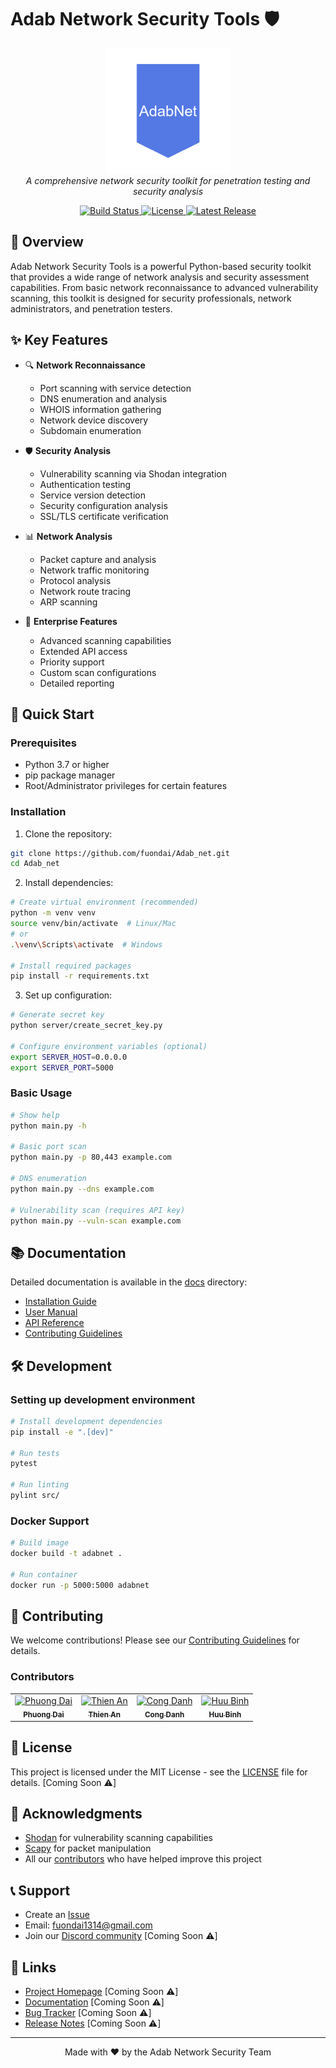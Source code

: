 # Adab Network Security Tools 🛡️

<p align="center">
  <img src="scripts/docs/images/logo.png" alt="Adab Network Security Tools Logo" width="200"/>
  <br>
  <em>A comprehensive network security toolkit for penetration testing and security analysis</em>
</p>

<p align="center">
  <a href="https://github.com/fuondai/Adab_net/actions">
    <img src="https://github.com/fuondai/Adab_net/workflows/CI/CD/badge.svg" alt="Build Status">
  </a>
  <a href="https://github.com/fuondai/Adab_net/blob/main/LICENSE">
    <img src="https://img.shields.io/github/license/fuondai/Adab_net" alt="License">
  </a>
  <a href="https://github.com/fuondai/Adab_net/releases">
    <img src="https://img.shields.io/github/v/release/fuondai/Adab_net" alt="Latest Release">
  </a>
</p>

## 📖 Overview

Adab Network Security Tools is a powerful Python-based security toolkit that provides a wide range of network analysis and security assessment capabilities. From basic network reconnaissance to advanced vulnerability scanning, this toolkit is designed for security professionals, network administrators, and penetration testers.

## ✨ Key Features

- 🔍 **Network Reconnaissance**

  - Port scanning with service detection
  - DNS enumeration and analysis
  - WHOIS information gathering
  - Network device discovery
  - Subdomain enumeration

- 🛡️ **Security Analysis**

  - Vulnerability scanning via Shodan integration
  - Authentication testing
  - Service version detection
  - Security configuration analysis
  - SSL/TLS certificate verification

- 📊 **Network Analysis**

  - Packet capture and analysis
  - Network traffic monitoring
  - Protocol analysis
  - Network route tracing
  - ARP scanning

- 🚀 **Enterprise Features**
  - Advanced scanning capabilities
  - Extended API access
  - Priority support
  - Custom scan configurations
  - Detailed reporting

## 🚀 Quick Start

### Prerequisites

- Python 3.7 or higher
- pip package manager
- Root/Administrator privileges for certain features

### Installation

1. Clone the repository:

```bash
git clone https://github.com/fuondai/Adab_net.git
cd Adab_net
```

2. Install dependencies:

```bash
# Create virtual environment (recommended)
python -m venv venv
source venv/bin/activate  # Linux/Mac
# or
.\venv\Scripts\activate  # Windows

# Install required packages
pip install -r requirements.txt
```

3. Set up configuration:

```bash
# Generate secret key
python server/create_secret_key.py

# Configure environment variables (optional)
export SERVER_HOST=0.0.0.0
export SERVER_PORT=5000
```

### Basic Usage

```bash
# Show help
python main.py -h

# Basic port scan
python main.py -p 80,443 example.com

# DNS enumeration
python main.py --dns example.com

# Vulnerability scan (requires API key)
python main.py --vuln-scan example.com
```

## 📚 Documentation

Detailed documentation is available in the [docs](docs/) directory:

- [Installation Guide](docs/installation.md)
- [User Manual](docs/user-manual.md)
- [API Reference](docs/api-reference.md)
- [Contributing Guidelines](docs/contributing.md)

## 🛠️ Development

### Setting up development environment

```bash
# Install development dependencies
pip install -e ".[dev]"

# Run tests
pytest

# Run linting
pylint src/
```

### Docker Support

```bash
# Build image
docker build -t adabnet .

# Run container
docker run -p 5000:5000 adabnet
```

## 🤝 Contributing

We welcome contributions! Please see our [Contributing Guidelines](CONTRIBUTING.md) for details.

### Contributors

<table>
  <tr>
    <td align="center">
      <a href="https://github.com/fuondai">
        <img src="https://github.com/fuondai.png" width="100px;" alt="Phuong Dai"/><br />
        <sub><b>Phuong Dai</b></sub>
      </a>
    </td>
    <td align="center">
      <a href="https://github.com/ThienAnUIT2022">
        <img src="https://github.com/ThienAnUIT2022.png" width="100px;" alt="Thien An"/><br />
        <sub><b>Thien An</b></sub>
      </a>
    </td>
    <td align="center">
      <a href="https://github.com/poteygray">
        <img src="https://github.com/poteygray.png" width="100px;" alt="Cong Danh"/><br />
        <sub><b>Cong Danh</b></sub>
      </a>
    </td>
    <td align="center">
      <a href="https://github.com/binhtaphocattt">
        <img src="https://github.com/binhtaphocattt.png" width="100px;" alt="Huu Binh"/><br />
        <sub><b>Huu Binh</b></sub>
      </a>
    </td>
  </tr>
</table>

## 📄 License

This project is licensed under the MIT License - see the [LICENSE](LICENSE) file for details. [Coming Soon ⚠️]

## 🙏 Acknowledgments

- [Shodan](https://www.shodan.io/) for vulnerability scanning capabilities
- [Scapy](https://scapy.net/) for packet manipulation
- All our [contributors](CONTRIBUTORS.md) who have helped improve this project

## 📞 Support

- Create an [Issue](https://github.com/fuondai/Adab_net/issues) 
- Email: fuondai1314@gmail.com
- Join our [Discord community](https://discord.gg/adabnet) [Coming Soon ⚠️]

## 🔗 Links

- [Project Homepage](https://adabnet.io) [Coming Soon ⚠️]
- [Documentation](https://docs.adabnet.io) [Coming Soon ⚠️]
- [Bug Tracker](https://github.com/fuondai/Adab_net/issues) [Coming Soon ⚠️]
- [Release Notes](CHANGELOG.md) [Coming Soon ⚠️]

---

<p align="center">
  Made with ❤️ by the Adab Network Security Team
</p>
